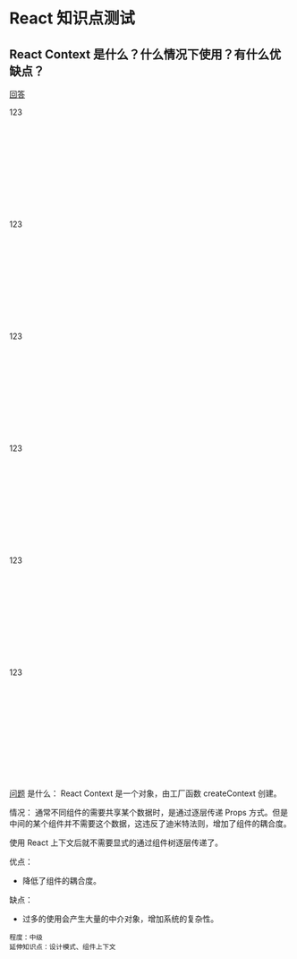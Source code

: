 <!-- markdownlint-disable MD026 MD033 -->
# React 知识点测试

## React Context 是什么？什么情况下使用？有什么优缺点？

<a id="kg8uppvc-Q" href="#kg8uppvc-A">回答</a>

<div style="height: 200px;">123</div>
<div style="height: 200px;">123</div>
<div style="height: 200px;">123</div>
<div style="height: 200px;">123</div>
<div style="height: 200px;">123</div>
<div style="height: 200px;">123</div>

<a id="kg8uppvc-A" href="#kg8uppvc-Q">问题</a>
是什么：
React Context 是一个对象，由工厂函数 createContext 创建。

情况：
通常不同组件的需要共享某个数据时，是通过逐层传递 Props 方式。但是中间的某个组件并不需要这个数据，这违反了迪米特法则，增加了组件的耦合度。

使用 React 上下文后就不需要显式的通过组件树逐层传递了。

优点：

- 降低了组件的耦合度。

缺点：

- 过多的使用会产生大量的中介对象，增加系统的复杂性。

``` text
程度：中级
延伸知识点：设计模式、组件上下文
```
